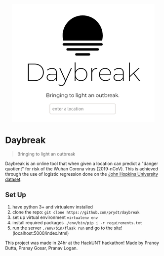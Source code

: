 <p align="center"><img src="image.png" alt="Image of Daybreak"></p>

# Daybreak

> Bringing to light an outbreak

Daybreak is an online tool that when given a location can predict a "danger quotient" for risk of the Wuhan Corona virus (2019-nCoV). This is achieved through the use of logistic regression done on the [John Hopkins University dataset](https://www.kaggle.com/brendaso/2019-coronavirus-dataset-01212020-01262020).

## Set Up

1. have python 3+ and virtualenv installed
2. clone the repo: `git clone https://github.com/prydt/daybreak`
3. set up virtual environment `virtualenv env`
4. install required packages `./env/bin/pip i -r requirements.txt`
5. run the server `./env/bin/flask run` and go to the site! (localhost:5000/index.html)


This project was made in 24hr at the HackUNT hackathon! Made by Pranoy Dutta, Pranay Gosar, Pranav Logan.
